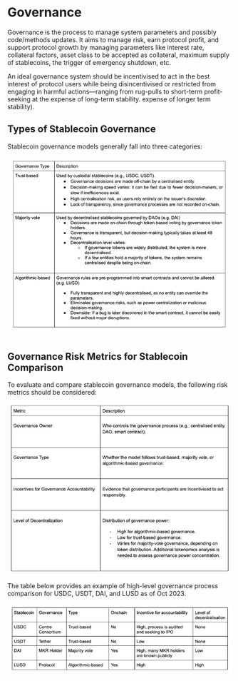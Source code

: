 # Governance

Governance is the process to manage system parameters and possibly code/methods updates. It aims to manage risk, earn protocol profit, and support protocol growth by managing parameters like interest rate, collateral factors, asset class to be accepted as collateral, maximum supply of stablecoins, the trigger of emergency shutdown, etc. 

An ideal governance system should be incentivised to act in the best interest of protocol users while being disincentivised or restricted from engaging in harmful actions—ranging from rug-pulls to short-term profit-seeking at the expense of long-term stability.
expense of longer term stability).

## Types of Stablecoin Governance
Stablecoin governance models generally fall into three categories:

![alt text](https://github.com/tamamatammy/sraf/blob/main/research/images/governance_type.jpg)

## Governance Risk Metrics for Stablecoin Comparison
To evaluate and compare stablecoin governance models, the following risk metrics should be considered:

![alt text](https://github.com/tamamatammy/sraf/blob/main/research/images/governance_metrics.jpg)

The table below provides an example of high-level governance process comparison for USDC, USDT, DAI, and LUSD as of Oct 2023.

![alt text](https://github.com/tamamatammy/sraf/blob/main/research/images/governance_example.jpg)
